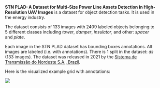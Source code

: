 **STN PLAD: A Dataset for Multi-Size Power Line Assets Detection in High-Resolution UAV Images** is a dataset for object detection tasks. It is used in the energy industry.

The dataset consists of 133 images with 2409 labeled objects belonging to 5 different classes including *tower*, *damper*, *insulator*, and other: *spacer* and *plate*.

Each image in the STN PLAD dataset has bounding boxes annotations. All images are labeled (i.e. with annotations). There is 1 split in the dataset: *ds* (133 images). The dataset was released in 2021 by the [Sistema de Transmissão do Nordeste S.A., Brazil](https://stnordeste.com.br/).

Here is the visualized example grid with annotations:

<img src="https://github.com/dataset-ninja/stn-plad/raw/main/visualizations/horizontal_grid.png">
